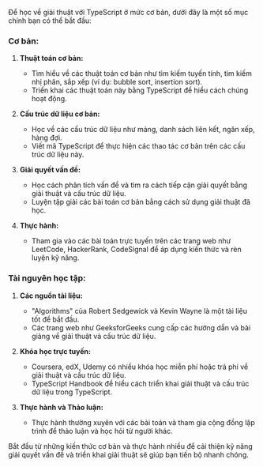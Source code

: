 Để học về giải thuật với TypeScript ở mức cơ bản, dưới đây là một số mục chính bạn có thể bắt đầu:

### Cơ bản:

1. **Thuật toán cơ bản:**

   - Tìm hiểu về các thuật toán cơ bản như tìm kiếm tuyến tính, tìm kiếm nhị phân, sắp xếp (ví dụ: bubble sort, insertion sort).
   - Triển khai các thuật toán này bằng TypeScript để hiểu cách chúng hoạt động.

2. **Cấu trúc dữ liệu cơ bản:**

   - Học về các cấu trúc dữ liệu như mảng, danh sách liên kết, ngăn xếp, hàng đợi.
   - Viết mã TypeScript để thực hiện các thao tác cơ bản trên các cấu trúc dữ liệu này.

3. **Giải quyết vấn đề:**

   - Học cách phân tích vấn đề và tìm ra cách tiếp cận giải quyết bằng giải thuật và cấu trúc dữ liệu.
   - Luyện tập giải các bài toán cơ bản bằng cách sử dụng giải thuật đã học.

4. **Thực hành:**
   - Tham gia vào các bài toán trực tuyến trên các trang web như LeetCode, HackerRank, CodeSignal để áp dụng kiến thức và rèn luyện kỹ năng.

### Tài nguyên học tập:

1. **Các nguồn tài liệu:**

   - "Algorithms" của Robert Sedgewick và Kevin Wayne là một tài liệu tốt để bắt đầu.
   - Các trang web như GeeksforGeeks cung cấp các hướng dẫn và bài giảng về giải thuật và cấu trúc dữ liệu.

2. **Khóa học trực tuyến:**

   - Coursera, edX, Udemy có nhiều khóa học miễn phí hoặc trả phí về giải thuật và cấu trúc dữ liệu.
   - TypeScript Handbook để hiểu cách triển khai giải thuật và cấu trúc dữ liệu trong TypeScript.

3. **Thực hành và Thảo luận:**
   - Thực hành thường xuyên với các bài toán và tham gia cộng đồng lập trình để thảo luận và học hỏi từ người khác.

Bắt đầu từ những kiến thức cơ bản và thực hành nhiều để cải thiện kỹ năng giải quyết vấn đề và triển khai giải thuật sẽ giúp bạn tiến bộ nhanh chóng.
